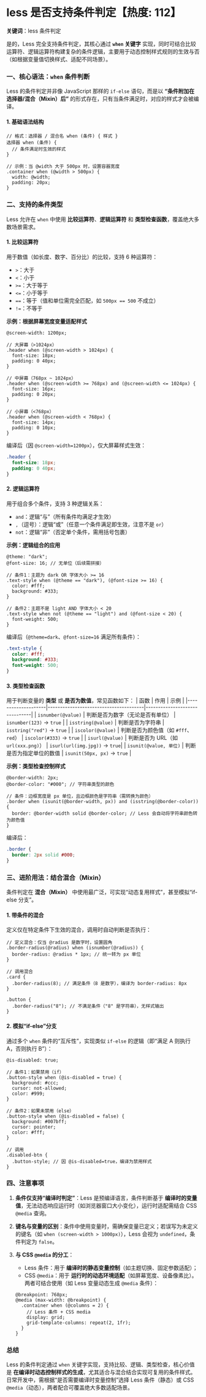 # less 是否支持条件判定【热度: 112】

**关键词**：less 条件判定

是的，Less 完全支持条件判定，其核心通过 **`when` 关键字** 实现，同时可结合比较运算符、逻辑运算符构建复杂的条件逻辑，主要用于动态控制样式规则的生效与否（如根据变量值切换样式、适配不同场景）。

### 一、核心语法：`when` 条件判断

Less 的条件判定并非像 JavaScript 那样的 `if-else` 语句，而是以 **“条件附加在选择器/混合（Mixin）后”** 的形式存在，只有当条件满足时，对应的样式才会被编译。

#### 1. 基础语法结构

```less
// 格式：选择器 / 混合名 when (条件) { 样式 }
选择器 when (条件) {
  // 条件满足时生效的样式
}

// 示例：当 @width 大于 500px 时，设置容器宽度
.container when (@width > 500px) {
  width: @width;
  padding: 20px;
}
```

### 二、支持的条件类型

Less 允许在 `when` 中使用 **比较运算符**、**逻辑运算符** 和 **类型检查函数**，覆盖绝大多数场景需求。

#### 1. 比较运算符

用于数值（如长度、数字、百分比）的比较，支持 6 种运算符：

- `>`：大于
- `<`：小于
- `>=`：大于等于
- `<=`：小于等于
- `==`：等于（值和单位需完全匹配，如 `500px == 500` 不成立）
- `!=`：不等于

**示例：根据屏幕宽度变量适配样式**

```less
@screen-width: 1200px;

// 大屏幕（>1024px）
.header when (@screen-width > 1024px) {
  font-size: 18px;
  padding: 0 40px;
}

// 中屏幕（768px ~ 1024px）
.header when (@screen-width >= 768px) and (@screen-width <= 1024px) {
  font-size: 16px;
  padding: 0 20px;
}

// 小屏幕（<768px）
.header when (@screen-width < 768px) {
  font-size: 14px;
  padding: 0 10px;
}
```

编译后（因 `@screen-width=1200px`），仅大屏幕样式生效：

```css
.header {
  font-size: 18px;
  padding: 0 40px;
}
```

#### 2. 逻辑运算符

用于组合多个条件，支持 3 种逻辑关系：

- `and`：逻辑“与”（所有条件均满足才生效）
- `,`（逗号）：逻辑“或”（任意一个条件满足即生效，注意不是 `or`）
- `not`：逻辑“非”（否定单个条件，需用括号包裹）

**示例：逻辑组合的应用**

```less
@theme: "dark";
@font-size: 16; // 无单位（后续需拼接）

// 条件1：主题为 dark OR 字体大小 >= 16
.text-style when (@theme == "dark"), (@font-size >= 16) {
  color: #fff;
  background: #333;
}

// 条件2：主题不是 light AND 字体大小 < 20
.text-style when not (@theme == "light") and (@font-size < 20) {
  font-weight: 500;
}
```

编译后（`@theme=dark`、`@font-size=16` 满足所有条件）：

```css
.text-style {
  color: #fff;
  background: #333;
  font-weight: 500;
}
```

#### 3. 类型检查函数

用于判断变量的 **类型** 或 **是否为数值**，常见函数如下：
| 函数 | 作用 | 示例 |
|--------------------|---------------------------------------|-------------------------------|
| `isnumber(@value)` | 判断是否为数字（无论是否有单位） | `isnumber(123)` → `true` |
| `isstring(@value)` | 判断是否为字符串 | `isstring("red")` → `true` |
| `iscolor(@value)` | 判断是否为颜色值（如 `#fff`、`red`） | `iscolor(#333)` → `true` |
| `isurl(@value)` | 判断是否为 URL（如 `url(xxx.png)`） | `isurl(url(img.jpg))` → `true`|
| `isunit(@value, 单位)` | 判断是否为指定单位的数值 | `isunit(50px, px)` → `true` |

**示例：类型检查控制样式**

```less
@border-width: 2px;
@border-color: "#000"; // 字符串类型的颜色

// 条件：边框宽度是 px 单位，且边框颜色是字符串（需转换为颜色）
.border when (isunit(@border-width, px)) and (isstring(@border-color)) {
  border: @border-width solid @border-color; // Less 会自动将字符串颜色转为颜色值
}
```

编译后：

```css
.border {
  border: 2px solid #000;
}
```

### 三、进阶用法：结合混合（Mixin）

条件判定在 **混合（Mixin）** 中使用最广泛，可实现“动态复用样式”，甚至模拟“if-else 分支”。

#### 1. 带条件的混合

定义仅在特定条件下生效的混合，调用时自动判断是否执行：

```less
// 定义混合：仅当 @radius 是数字时，设置圆角
.border-radius(@radius) when (isnumber(@radius)) {
  border-radius: @radius * 1px; // 统一转为 px 单位
}

// 调用混合
.card {
  .border-radius(8); // 满足条件（8 是数字），编译为 border-radius: 8px
}

.button {
  .border-radius("8"); // 不满足条件（"8" 是字符串），无样式输出
}
```

#### 2. 模拟“if-else”分支

通过多个 `when` 条件的“互斥性”，实现类似 `if-else` 的逻辑（即“满足 A 则执行 A，否则执行 B”）：

```less
@is-disabled: true;

// 条件1：如果禁用（if）
.button-style when (@is-disabled = true) {
  background: #ccc;
  cursor: not-allowed;
  color: #999;
}

// 条件2：如果未禁用（else）
.button-style when (@is-disabled = false) {
  background: #007bff;
  cursor: pointer;
  color: #fff;
}

// 调用
.disabled-btn {
  .button-style; // 因 @is-disabled=true，编译为禁用样式
}
```

### 四、注意事项

1. **条件仅支持“编译时判定”**：Less 是预编译语言，条件判断基于 **编译时的变量值**，无法动态响应运行时（如浏览器窗口大小变化），运行时适配需结合 CSS `@media` 查询。
2. **键名与变量的区别**：条件中使用变量时，需确保变量已定义；若误写为未定义的键名（如 `when (screen-width > 1000px)`），Less 会视为 `undefined`，条件判定为 `false`。

3. **与 CSS `@media` 的分工**：
   - Less 条件：用于 **编译时的静态变量控制**（如主题切换、固定参数适配）；
   - CSS `@media`：用于 **运行时的动态环境适配**（如屏幕宽度、设备像素比）。
     两者可结合使用（如 Less 变量动态生成 `@media` 条件）：
   ```less
   @breakpoint: 768px;
   @media (max-width: @breakpoint) {
     .container when (@columns = 2) {
       // Less 条件 + CSS media
       display: grid;
       grid-template-columns: repeat(2, 1fr);
     }
   }
   ```

### 总结

Less 的条件判定通过 `when` 关键字实现，支持比较、逻辑、类型检查，核心价值是 **在编译时动态控制样式的生成**，尤其适合与混合结合实现可复用的条件样式。日常开发中，需根据“是否需要编译时变量控制”选择 Less 条件（静态）或 CSS `@media`（动态），两者配合可覆盖绝大多数适配场景。